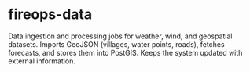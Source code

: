 # fireops-data
Data ingestion and processing jobs for weather, wind, and geospatial datasets. Imports GeoJSON (villages, water points, roads), fetches forecasts, and stores them into PostGIS. Keeps the system updated with external information.
